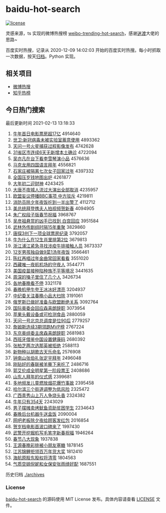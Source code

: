 # baidu-hot-search

[![license](https://img.shields.io/github/license/Arrackisarookie/baidu-hot-search)](https://github.com/Arrackisarookie/baidu-hot-search/blob/master/LICENSE)

灵感来源，ts 实现的微博热搜榜 [weibo-trending-hot-search](https://github.com/justjavac/weibo-trending-hot-search)，感谢[迷渡](https://github.com/justjavac)大佬的思路~

百度实时热搜，记录从 2020-12-09 14:02:03 开始的百度实时热搜。每小时抓取一次数据，按天[归档](./archives)。Python 实现。

## 相关项目
+ [微博热搜](https://github.com/Arrackisarookie/weibo-hot-search)
+ [知乎热榜](https://github.com/Arrackisarookie/zhihu-top-search)

## 今日热门搜索

<!-- Rank Begin -->

最后更新时间 2021-02-13 13:18:33

1. [牛年首日电影票房超17亿](http://www.baidu.com/baidu?cl=3&tn=SE_baiduhomet8_jmjb7mjw&rsv_dl=fyb_top&fr=top1000&wd=%C5%A3%C4%EA%CA%D7%C8%D5%B5%E7%D3%B0%C6%B1%B7%BF%B3%AC17%D2%DA) 4914640
1. [世卫:新冠病毒未被实验室蓄意使用](http://www.baidu.com/baidu?cl=3&tn=SE_baiduhomet8_jmjb7mjw&rsv_dl=fyb_top&fr=top1000&wd=%CA%C0%CE%C0%3A%D0%C2%B9%DA%B2%A1%B6%BE%CE%B4%B1%BB%CA%B5%D1%E9%CA%D2%D0%EE%D2%E2%CA%B9%D3%C3) 4893362
1. [天问一号火星捕获过程影像发布](http://www.baidu.com/baidu?cl=3&tn=SE_baiduhomet8_jmjb7mjw&rsv_dl=fyb_top&fr=top1000&wd=%CC%EC%CE%CA%D2%BB%BA%C5%BB%F0%D0%C7%B2%B6%BB%F1%B9%FD%B3%CC%D3%B0%CF%F1%B7%A2%B2%BC) 4742628
1. [31省区市连续6天无新增本土确诊](http://www.baidu.com/baidu?cl=3&tn=SE_baiduhomet8_jmjb7mjw&rsv_dl=fyb_top&fr=top1000&wd=31%CA%A1%C7%F8%CA%D0%C1%AC%D0%F86%CC%EC%CE%DE%D0%C2%D4%F6%B1%BE%CD%C1%C8%B7%D5%EF) 4722094
1. [吴亦凡在台下看李雪琴演小品](http://www.baidu.com/baidu?cl=3&tn=SE_baiduhomet8_jmjb7mjw&rsv_dl=fyb_top&fr=top1000&wd=%CE%E2%D2%E0%B7%B2%D4%DA%CC%A8%CF%C2%BF%B4%C0%EE%D1%A9%C7%D9%D1%DD%D0%A1%C6%B7) 4576636
1. [马克龙用四国语言拜年](http://www.baidu.com/baidu?cl=3&tn=SE_baiduhomet8_jmjb7mjw&rsv_dl=fyb_top&fr=top1000&wd=%C2%ED%BF%CB%C1%FA%D3%C3%CB%C4%B9%FA%D3%EF%D1%D4%B0%DD%C4%EA) 4556821
1. [石家庄被隔离七次女子回家过年](http://www.baidu.com/baidu?cl=3&tn=SE_baiduhomet8_jmjb7mjw&rsv_dl=fyb_top&fr=top1000&wd=%CA%AF%BC%D2%D7%AF%B1%BB%B8%F4%C0%EB%C6%DF%B4%CE%C5%AE%D7%D3%BB%D8%BC%D2%B9%FD%C4%EA) 4397332
1. [全国压岁钱地图出炉](http://www.baidu.com/baidu?cl=3&tn=SE_baiduhomet8_jmjb7mjw&rsv_dl=fyb_top&fr=top1000&wd=%C8%AB%B9%FA%D1%B9%CB%EA%C7%AE%B5%D8%CD%BC%B3%F6%C2%AF) 4261877
1. [大年初二迎财神](http://www.baidu.com/baidu?cl=3&tn=SE_baiduhomet8_jmjb7mjw&rsv_dl=fyb_top&fr=top1000&wd=%B4%F3%C4%EA%B3%F5%B6%FE%D3%AD%B2%C6%C9%F1) 4243425
1. [大唐不夜城人流过大演出全部取消](http://www.baidu.com/baidu?cl=3&tn=SE_baiduhomet8_jmjb7mjw&rsv_dl=fyb_top&fr=top1000&wd=%B4%F3%CC%C6%B2%BB%D2%B9%B3%C7%C8%CB%C1%F7%B9%FD%B4%F3%D1%DD%B3%F6%C8%AB%B2%BF%C8%A1%CF%FB) 4235957
1. [欧盟妄议停播BBC事项 中方驳斥](http://www.baidu.com/baidu?cl=3&tn=SE_baiduhomet8_jmjb7mjw&rsv_dl=fyb_top&fr=top1000&wd=%C5%B7%C3%CB%CD%FD%D2%E9%CD%A3%B2%A5BBC%CA%C2%CF%EE%20%D6%D0%B7%BD%B2%B5%B3%E2) 4219811
1. [消防员除夕年夜饭吃到一半出警了](http://www.baidu.com/baidu?cl=3&tn=SE_baiduhomet8_jmjb7mjw&rsv_dl=fyb_top&fr=top1000&wd=%CF%FB%B7%C0%D4%B1%B3%FD%CF%A6%C4%EA%D2%B9%B7%B9%B3%D4%B5%BD%D2%BB%B0%EB%B3%F6%BE%AF%C1%CB) 4112712
1. [美总统拜登携夫人拍视频贺新春](http://www.baidu.com/baidu?cl=3&tn=SE_baiduhomet8_jmjb7mjw&rsv_dl=fyb_top&fr=top1000&wd=%C3%C0%D7%DC%CD%B3%B0%DD%B5%C7%D0%AF%B7%F2%C8%CB%C5%C4%CA%D3%C6%B5%BA%D8%D0%C2%B4%BA) 4094905
1. [朱广权段子版春节祝福](http://www.baidu.com/baidu?cl=3&tn=SE_baiduhomet8_jmjb7mjw&rsv_dl=fyb_top&fr=top1000&wd=%D6%EC%B9%E3%C8%A8%B6%CE%D7%D3%B0%E6%B4%BA%BD%DA%D7%A3%B8%A3) 3968767
1. [吴彦祖悬赏的凶手已找到 白宫回应](http://www.baidu.com/baidu?cl=3&tn=SE_baiduhomet8_jmjb7mjw&rsv_dl=fyb_top&fr=top1000&wd=%CE%E2%D1%E5%D7%E6%D0%FC%C9%CD%B5%C4%D0%D7%CA%D6%D2%D1%D5%D2%B5%BD%20%B0%D7%B9%AC%BB%D8%D3%A6) 3951584
1. [武林外传剧组时隔15年重聚](http://www.baidu.com/baidu?cl=3&tn=SE_baiduhomet8_jmjb7mjw&rsv_dl=fyb_top&fr=top1000&wd=%CE%E4%C1%D6%CD%E2%B4%AB%BE%E7%D7%E9%CA%B1%B8%F415%C4%EA%D6%D8%BE%DB) 3829860
1. [唐探3创下一项全球票房纪录](http://www.baidu.com/baidu?cl=3&tn=SE_baiduhomet8_jmjb7mjw&rsv_dl=fyb_top&fr=top1000&wd=%CC%C6%CC%BD3%B4%B4%CF%C2%D2%BB%CF%EE%C8%AB%C7%F2%C6%B1%B7%BF%BC%CD%C2%BC) 3792057
1. [牛为什么在12生肖里排第2位](http://www.baidu.com/baidu?cl=3&tn=SE_baiduhomet8_jmjb7mjw&rsv_dl=fyb_top&fr=top1000&wd=%C5%A3%CE%AA%CA%B2%C3%B4%D4%DA12%C9%FA%D0%A4%C0%EF%C5%C5%B5%DA2%CE%BB) 3679813
1. [浙江浦江紧急寻找涉疫牛排接触人员](http://www.baidu.com/baidu?cl=3&tn=SE_baiduhomet8_jmjb7mjw&rsv_dl=fyb_top&fr=top1000&wd=%D5%E3%BD%AD%C6%D6%BD%AD%BD%F4%BC%B1%D1%B0%D5%D2%C9%E6%D2%DF%C5%A3%C5%C5%BD%D3%B4%A5%C8%CB%D4%B1) 3673337
1. [12岁男孩独自做9菜1汤年夜饭](http://www.baidu.com/baidu?cl=3&tn=SE_baiduhomet8_jmjb7mjw&rsv_dl=fyb_top&fr=top1000&wd=12%CB%EA%C4%D0%BA%A2%B6%C0%D7%D4%D7%F69%B2%CB1%CC%C0%C4%EA%D2%B9%B7%B9) 3566461
1. [陈红再唱过年金曲常回家看看](http://www.baidu.com/baidu?cl=3&tn=SE_baiduhomet8_jmjb7mjw&rsv_dl=fyb_top&fr=top1000&wd=%B3%C2%BA%EC%D4%D9%B3%AA%B9%FD%C4%EA%BD%F0%C7%FA%B3%A3%BB%D8%BC%D2%BF%B4%BF%B4) 3551020
1. [西藏唯一夜航机场的守夜人](http://www.baidu.com/baidu?cl=3&tn=SE_baiduhomet8_jmjb7mjw&rsv_dl=fyb_top&fr=top1000&wd=%CE%F7%B2%D8%CE%A8%D2%BB%D2%B9%BA%BD%BB%FA%B3%A1%B5%C4%CA%D8%D2%B9%C8%CB) 3544771
1. [美国疫苗接种陷种族不平等境况](http://www.baidu.com/baidu?cl=3&tn=SE_baiduhomet8_jmjb7mjw&rsv_dl=fyb_top&fr=top1000&wd=%C3%C0%B9%FA%D2%DF%C3%E7%BD%D3%D6%D6%CF%DD%D6%D6%D7%E5%B2%BB%C6%BD%B5%C8%BE%B3%BF%F6) 3441635
1. [周深的嗓子里住了几个人](http://www.baidu.com/baidu?cl=3&tn=SE_baiduhomet8_jmjb7mjw&rsv_dl=fyb_top&fr=top1000&wd=%D6%DC%C9%EE%B5%C4%C9%A4%D7%D3%C0%EF%D7%A1%C1%CB%BC%B8%B8%F6%C8%CB) 3426734
1. [各地春晚看不停](http://www.baidu.com/baidu?cl=3&tn=SE_baiduhomet8_jmjb7mjw&rsv_dl=fyb_top&fr=top1000&wd=%B8%F7%B5%D8%B4%BA%CD%ED%BF%B4%B2%BB%CD%A3) 3321178
1. [春晚机甲牛夸王冰冰好漂亮](http://www.baidu.com/baidu?cl=3&tn=SE_baiduhomet8_jmjb7mjw&rsv_dl=fyb_top&fr=top1000&wd=%B4%BA%CD%ED%BB%FA%BC%D7%C5%A3%BF%E4%CD%F5%B1%F9%B1%F9%BA%C3%C6%AF%C1%C1) 3204937
1. [中纪委关注春晚小品大扫除](http://www.baidu.com/baidu?cl=3&tn=SE_baiduhomet8_jmjb7mjw&rsv_dl=fyb_top&fr=top1000&wd=%D6%D0%BC%CD%CE%AF%B9%D8%D7%A2%B4%BA%CD%ED%D0%A1%C6%B7%B4%F3%C9%A8%B3%FD) 3191061
1. [俄罗斯已做好准备与欧盟断绝关系](http://www.baidu.com/baidu?cl=3&tn=SE_baiduhomet8_jmjb7mjw&rsv_dl=fyb_top&fr=top1000&wd=%B6%ED%C2%DE%CB%B9%D2%D1%D7%F6%BA%C3%D7%BC%B1%B8%D3%EB%C5%B7%C3%CB%B6%CF%BE%F8%B9%D8%CF%B5) 3092764
1. [国际奥委会回应森喜朗辞职](http://www.baidu.com/baidu?cl=3&tn=SE_baiduhomet8_jmjb7mjw&rsv_dl=fyb_top&fr=top1000&wd=%B9%FA%BC%CA%B0%C2%CE%AF%BB%E1%BB%D8%D3%A6%C9%AD%CF%B2%C0%CA%B4%C7%D6%B0) 3073954
1. [苹果头戴设备或可检测食品](http://www.baidu.com/baidu?cl=3&tn=SE_baiduhomet8_jmjb7mjw&rsv_dl=fyb_top&fr=top1000&wd=%C6%BB%B9%FB%CD%B7%B4%F7%C9%E8%B1%B8%BB%F2%BF%C9%BC%EC%B2%E2%CA%B3%C6%B7) 2880059
1. [天问一号北京总调度是位90后](http://www.baidu.com/baidu?cl=3&tn=SE_baiduhomet8_jmjb7mjw&rsv_dl=fyb_top&fr=top1000&wd=%CC%EC%CE%CA%D2%BB%BA%C5%B1%B1%BE%A9%D7%DC%B5%F7%B6%C8%CA%C7%CE%BB90%BA%F3) 2779257
1. [詹姆斯连续3期领跑MVP榜](http://www.baidu.com/baidu?cl=3&tn=SE_baiduhomet8_jmjb7mjw&rsv_dl=fyb_top&fr=top1000&wd=%D5%B2%C4%B7%CB%B9%C1%AC%D0%F83%C6%DA%C1%EC%C5%DCMVP%B0%F1) 2767224
1. [东京奥组委主席森喜朗辞职](http://www.baidu.com/baidu?cl=3&tn=SE_baiduhomet8_jmjb7mjw&rsv_dl=fyb_top&fr=top1000&wd=%B6%AB%BE%A9%B0%C2%D7%E9%CE%AF%D6%F7%CF%AF%C9%AD%CF%B2%C0%CA%B4%C7%D6%B0) 2681983
1. [西班牙借鉴中国设置健康码](http://www.baidu.com/baidu?cl=3&tn=SE_baiduhomet8_jmjb7mjw&rsv_dl=fyb_top&fr=top1000&wd=%CE%F7%B0%E0%D1%C0%BD%E8%BC%F8%D6%D0%B9%FA%C9%E8%D6%C3%BD%A1%BF%B5%C2%EB) 2680392
1. [张柏芝两次选那英被拒绝](http://www.baidu.com/baidu?cl=3&tn=SE_baiduhomet8_jmjb7mjw&rsv_dl=fyb_top&fr=top1000&wd=%D5%C5%B0%D8%D6%A5%C1%BD%B4%CE%D1%A1%C4%C7%D3%A2%B1%BB%BE%DC%BE%F8) 2588113
1. [新物种以胡歌古天乐命名](http://www.baidu.com/baidu?cl=3&tn=SE_baiduhomet8_jmjb7mjw&rsv_dl=fyb_top&fr=top1000&wd=%D0%C2%CE%EF%D6%D6%D2%D4%BA%FA%B8%E8%B9%C5%CC%EC%C0%D6%C3%FC%C3%FB) 2576908
1. [钟南山张伯礼张定宇拜年](http://www.baidu.com/baidu?cl=3&tn=SE_baiduhomet8_jmjb7mjw&rsv_dl=fyb_top&fr=top1000&wd=%D6%D3%C4%CF%C9%BD%D5%C5%B2%AE%C0%F1%D5%C5%B6%A8%D3%EE%B0%DD%C4%EA) 2496048
1. [刚贴好的春联被羊撕下来吃了](http://www.baidu.com/baidu?cl=3&tn=SE_baiduhomet8_jmjb7mjw&rsv_dl=fyb_top&fr=top1000&wd=%B8%D5%CC%F9%BA%C3%B5%C4%B4%BA%C1%AA%B1%BB%D1%F2%CB%BA%CF%C2%C0%B4%B3%D4%C1%CB) 2486716
1. [郭艾伦成全明星第一阶段票王](http://www.baidu.com/baidu?cl=3&tn=SE_baiduhomet8_jmjb7mjw&rsv_dl=fyb_top&fr=top1000&wd=%B9%F9%B0%AC%C2%D7%B3%C9%C8%AB%C3%F7%D0%C7%B5%DA%D2%BB%BD%D7%B6%CE%C6%B1%CD%F5) 2408686
1. [山东人拜年的仪式感](http://www.baidu.com/baidu?cl=3&tn=SE_baiduhomet8_jmjb7mjw&rsv_dl=fyb_top&fr=top1000&wd=%C9%BD%B6%AB%C8%CB%B0%DD%C4%EA%B5%C4%D2%C7%CA%BD%B8%D0) 2399681
1. [多地频发儿童燃放烟花爆竹事故](http://www.baidu.com/baidu?cl=3&tn=SE_baiduhomet8_jmjb7mjw&rsv_dl=fyb_top&fr=top1000&wd=%B6%E0%B5%D8%C6%B5%B7%A2%B6%F9%CD%AF%C8%BC%B7%C5%D1%CC%BB%A8%B1%AC%D6%F1%CA%C2%B9%CA) 2395458
1. [哈尔滨三个街道调整为低风险](http://www.baidu.com/baidu?cl=3&tn=SE_baiduhomet8_jmjb7mjw&rsv_dl=fyb_top&fr=top1000&wd=%B9%FE%B6%FB%B1%F5%C8%FD%B8%F6%BD%D6%B5%C0%B5%F7%D5%FB%CE%AA%B5%CD%B7%E7%CF%D5) 2325472
1. [广西青秀山上万人争烧头香](http://www.baidu.com/baidu?cl=3&tn=SE_baiduhomet8_jmjb7mjw&rsv_dl=fyb_top&fr=top1000&wd=%B9%E3%CE%F7%C7%E0%D0%E3%C9%BD%C9%CF%CD%F2%C8%CB%D5%F9%C9%D5%CD%B7%CF%E3) 2324382
1. [牛年只有354天](http://www.baidu.com/baidu?cl=3&tn=SE_baiduhomet8_jmjb7mjw&rsv_dl=fyb_top&fr=top1000&wd=%C5%A3%C4%EA%D6%BB%D3%D0354%CC%EC) 2243029
1. [男子摆摊卖烤鱿鱼资助贫困学生](http://www.baidu.com/baidu?cl=3&tn=SE_baiduhomet8_jmjb7mjw&rsv_dl=fyb_top&fr=top1000&wd=%C4%D0%D7%D3%B0%DA%CC%AF%C2%F4%BF%BE%F6%CF%D3%E3%D7%CA%D6%FA%C6%B6%C0%A7%D1%A7%C9%FA) 2234643
1. [春晚后台机器牛送盒饭](http://www.baidu.com/baidu?cl=3&tn=SE_baiduhomet8_jmjb7mjw&rsv_dl=fyb_top&fr=top1000&wd=%B4%BA%CD%ED%BA%F3%CC%A8%BB%FA%C6%F7%C5%A3%CB%CD%BA%D0%B7%B9) 2090004
1. [网吧老板除夕夜给顾客发红包](http://www.baidu.com/baidu?cl=3&tn=SE_baiduhomet8_jmjb7mjw&rsv_dl=fyb_top&fr=top1000&wd=%CD%F8%B0%C9%C0%CF%B0%E5%B3%FD%CF%A6%D2%B9%B8%F8%B9%CB%BF%CD%B7%A2%BA%EC%B0%FC) 2016854
1. [贺岁档电影首波口碑来了](http://www.baidu.com/baidu?cl=3&tn=SE_baiduhomet8_jmjb7mjw&rsv_dl=fyb_top&fr=top1000&wd=%BA%D8%CB%EA%B5%B5%B5%E7%D3%B0%CA%D7%B2%A8%BF%DA%B1%AE%C0%B4%C1%CB) 1997430
1. [武警开挖掘机写毛笔字新春祝福](http://www.baidu.com/baidu?cl=3&tn=SE_baiduhomet8_jmjb7mjw&rsv_dl=fyb_top&fr=top1000&wd=%CE%E4%BE%AF%BF%AA%CD%DA%BE%F2%BB%FA%D0%B4%C3%AB%B1%CA%D7%D6%D0%C2%B4%BA%D7%A3%B8%A3) 1946264
1. [春节八大现象](http://www.baidu.com/baidu?cl=3&tn=SE_baiduhomet8_jmjb7mjw&rsv_dl=fyb_top&fr=top1000&wd=%B4%BA%BD%DA%B0%CB%B4%F3%CF%D6%CF%F3) 1937838
1. [王源春晚彩排被小朋友塞糖](http://www.baidu.com/baidu?cl=3&tn=SE_baiduhomet8_jmjb7mjw&rsv_dl=fyb_top&fr=top1000&wd=%CD%F5%D4%B4%B4%BA%CD%ED%B2%CA%C5%C5%B1%BB%D0%A1%C5%F3%D3%D1%C8%FB%CC%C7) 1878145
1. [江苏锦鲤拒领百万年货大奖](http://www.baidu.com/baidu?cl=3&tn=SE_baiduhomet8_jmjb7mjw&rsv_dl=fyb_top&fr=top1000&wd=%BD%AD%CB%D5%BD%F5%C0%F0%BE%DC%C1%EC%B0%D9%CD%F2%C4%EA%BB%F5%B4%F3%BD%B1) 1812410
1. [海航原股东股权将清零](http://www.baidu.com/baidu?cl=3&tn=SE_baiduhomet8_jmjb7mjw&rsv_dl=fyb_top&fr=top1000&wd=%BA%A3%BA%BD%D4%AD%B9%C9%B6%AB%B9%C9%C8%A8%BD%AB%C7%E5%C1%E3) 1804563
1. [气质空姐倪妮和女保安张雨绮好配](http://www.baidu.com/baidu?cl=3&tn=SE_baiduhomet8_jmjb7mjw&rsv_dl=fyb_top&fr=top1000&wd=%C6%F8%D6%CA%BF%D5%BD%E3%C4%DF%C4%DD%BA%CD%C5%AE%B1%A3%B0%B2%D5%C5%D3%EA%E7%B2%BA%C3%C5%E4) 1687551
<!-- Rank End -->

历史归档 [./archives](./archives)

### License

[baidu-hot-search](https://github.com/Arrackisarookie/baidu-hot-search) 的源码使用 MIT License 发布。具体内容请查看 [LICENSE](./LICENSE) 文件。
